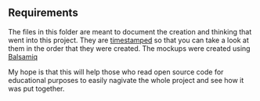 ## Requirements
The files in this folder are meant to document the creation and thinking that
went into this project. They are [timestamped](https://github.com/letladi/touch-t) so that you can take a look at them in the order that they were created. The mockups were created using [Balsamiq](https://balsamiq.com/products/mockups/)

My hope is that this will help those who read open source code for educational purposes
to easily nagivate the whole project and see how it was put together.
